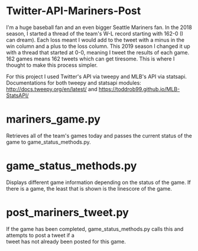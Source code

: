 # Twitter-API-Mariners-Post

I'm a huge baseball fan and an even bigger Seattle Mariners fan. In the 2018 season, I started a thread of the team's W-L 
record starting with 162-0 (I can dream). Each loss meant I would add to the tweet with a minus in the win column and a plus 
to the loss column. This 2019 season I changed it up with a thread that started at 0-0, meaning I tweet the results of each game. 162 games means 162 tweets which can get tiresome. This is where I thought to make this process simpler.

For this project I used Twitter's API via tweepy and MLB's API via statsapi. Documentations for both tweepy and statsapi modules: http://docs.tweepy.org/en/latest/ and https://toddrob99.github.io/MLB-StatsAPI/

# mariners_game.py 
Retrieves all of the team's games today and passes the current status of the game to game_status_methods.py.

# game_status_methods.py 
Displays different game information depending on the status of the game. If there is a game, the least that is shown is the
linescore of the game.

# post_mariners_tweet.py 
If the game has been completed, game_status_methods.py calls this and attempts to post a tweet if a  
tweet has not already been posted for this game.
